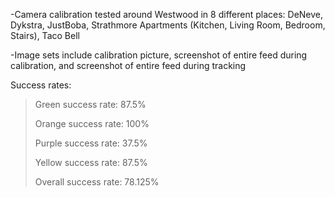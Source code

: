 -Camera calibration tested around Westwood in 8 different places:
DeNeve, Dykstra, JustBoba, Strathmore Apartments (Kitchen, Living Room, Bedroom, Stairs), Taco Bell

-Image sets include calibration picture, screenshot of entire feed during calibration, and screenshot of entire feed during tracking

Success rates:
>Green success rate: 87.5%
>
>Orange success rate: 100%
>
>Purple success rate: 37.5%
>
>Yellow success rate: 87.5%
>
>Overall success rate: 78.125%
